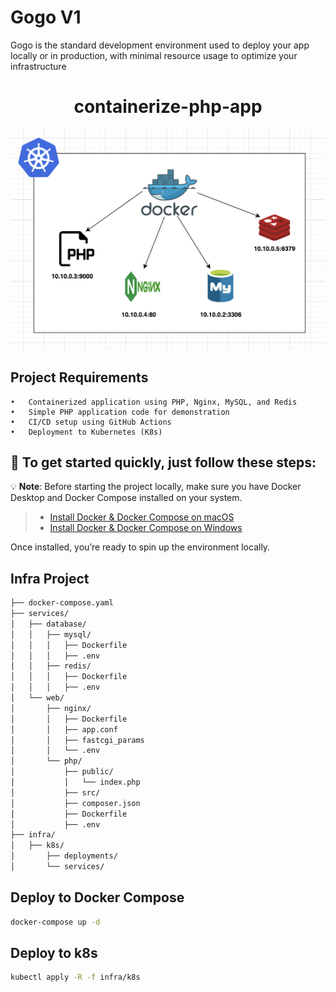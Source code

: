 # Gogo V1

Gogo is the standard development environment used to deploy your app locally or in production, with minimal resource usage to optimize your infrastructure

<div align="center">

# containerize-php-app

</div>

<img src="./images/shema.png" alt="php mysql redis nginx docker k8s" />

## Project Requirements
	•	Containerized application using PHP, Nginx, MySQL, and Redis
	•	Simple PHP application code for demonstration
	•	CI/CD setup using GitHub Actions
	•	Deployment to Kubernetes (K8s)

## 🚀 To get started quickly, just follow these steps:
💡 **Note**: Before starting the project locally, make sure you have Docker Desktop and Docker Compose installed on your system.

> - [Install Docker & Docker Compose on macOS](https://docs.docker.com/desktop/install/mac-install/)
> - [Install Docker & Docker Compose on Windows](https://docs.docker.com/desktop/install/windows-install/)

Once installed, you’re ready to spin up the environment locally.



## Infra Project

```sh
├── docker-compose.yaml
├── services/
│   ├── database/
│   │   ├── mysql/
│   │   │   ├── Dockerfile
│   │   │   ├── .env
│   │   ├── redis/
│   │   │   ├── Dockerfile
│   │   │   ├── .env
│   └── web/
│       ├── nginx/
│       │   ├── Dockerfile
│       │   ├── app.conf
│       │   ├── fastcgi_params
│       │   └── .env
│       └── php/
│           ├── public/
│           │   └── index.php
│           ├── src/
│           ├── composer.json
│           ├── Dockerfile
│           ├── .env
├── infra/
│   ├── k8s/
│       ├── deployments/
│       └── services/
```

## Deploy to Docker Compose

```sh
docker-compose up -d
```

## Deploy to k8s
```sh
kubectl apply -R -f infra/k8s 
```

